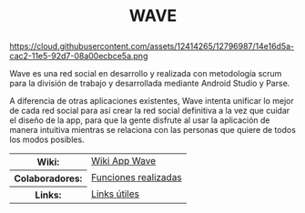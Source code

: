 

<h1><b><P ALIGN=center>WAVE</b></h1>

https://cloud.githubusercontent.com/assets/12414265/12796987/14e16d5a-cac2-11e5-92d7-08a00ecbce5a.png

Wave es una red social en desarrollo y realizada con metodología scrum para la división de trabajo y desarrollada mediante Android Studio y Parse.

A diferencia de otras aplicaciones existentes, Wave intenta unificar lo mejor de cada red social para así crear la red social definitiva a la vez que cuidar el diseño de la app, para que la gente disfrute al usar la aplicación de manera intuitiva mientras se relaciona con las personas que quiere de todos los modos posibles.



<table frame="void" rules="none">

<tbody valign="top">

<tr><th>Wiki:</th><td><a href="http://">Wiki App Wave</a></td>
</tr>
<tr><th>Colaboradores:</th><td><a href="https://">Funciones realizadas</a></td>
</tr>
<tr><th>Links:</th><td><a href="http://">Links útiles</a></td>
</tr>

</tbody>

</table>




